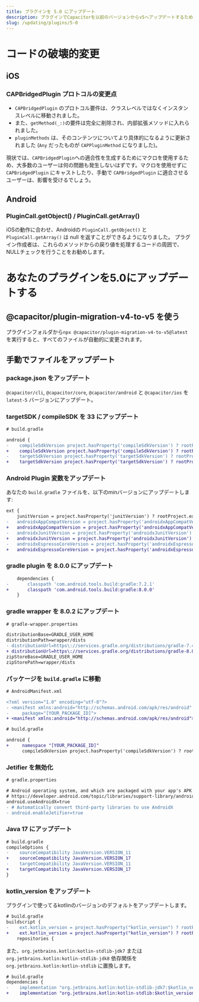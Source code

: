 ```yaml
---
title: プラグインを 5.0 にアップデート
description: プラグインでCapacitorを以前のバージョンからv5へアップデートするためのガイドです。
slug: /updating/plugins/5-0
---
```


# コードの破壊的変更

## iOS
### CAPBridgedPlugin プロトコルの変更点

* `CAPBridgedPlugin` のプロトコル要件は、クラスレベルではなくインスタンスレベルに移動されました。
* また、`getMethod(_:)`の要件は完全に削除され、内部拡張メソッドに入れられました。
* `pluginMethods` は、そのコンテンツについてより具体的になるように更新されました (`Any` だったものが `CAPPluginMethod` になりました)。

現状では、`CAPBridgedPlugin`への適合性を生成するためにマクロを使用するため、大多数のユーザーは何の問題も発生しないはずです。マクロを使用せずに `CAPBridgedPlugin` にキャストしたり、手動で `CAPBridgedPlugin` に適合させるユーザーは、影響を受けるでしょう。

## Android

### PluginCall.getObject() / PluginCall.getArray()

iOSの動作に合わせ、Androidの `PluginCall.getObject()` と `PluginCall.getArray()` は null を返すことができるようになりました。 プラグイン作成者は、これらのメソッドからの戻り値を処理するコードの周囲で、NULLチェックを行うことをお勧めします。

# あなたのプラグインを5.0にアップデートする

## @capacitor/plugin-migration-v4-to-v5 を使う

プラグインフォルダから`npx @capacitor/plugin-migration-v4-to-v5@latest`を実行すると、すべてのファイルが自動的に変更されます。

## 手動でファイルをアップデート

### package.json をアップデート

`@capacitor/cli`, `@capacitor/core`, `@capacitor/android` と `@capacitor/ios` を `latest-5` バージョンにアップデート。

### targetSDK / compileSDK を 33 にアップデート
```diff
# build.gradle

android {
-    compileSdkVersion project.hasProperty('compileSdkVersion') ? rootProject.ext.compileSdkVersion : 32
+    compileSdkVersion project.hasProperty('compileSdkVersion') ? rootProject.ext.compileSdkVersion : 33
-    targetSdkVersion project.hasProperty('targetSdkVersion') ? rootProject.ext.targetSdkVersion : 32
+    targetSdkVersion project.hasProperty('targetSdkVersion') ? rootProject.ext.targetSdkVersion : 33
```

### Android Plugin 変数をアップデート

あなたの `build.gradle` ファイルを、以下のminバージョンにアップデートします:

```diff
ext {
    junitVersion = project.hasProperty('junitVersion') ? rootProject.ext.junitVersion : '4.13.2'
-   androidxAppCompatVersion = project.hasProperty('androidxAppCompatVersion') ? rootProject.ext.androidxAppCompatVersion : '1.4.2'
+   androidxAppCompatVersion = project.hasProperty('androidxAppCompatVersion') ? rootProject.ext.androidxAppCompatVersion : '1.6.1'
-   androidxJunitVersion = project.hasProperty('androidxJunitVersion') ? rootProject.ext.androidxJunitVersion : '1.1.3'
+   androidxJunitVersion = project.hasProperty('androidxJunitVersion') ? rootProject.ext.androidxJunitVersion : '1.1.5'
-   androidxEspressoCoreVersion = project.hasProperty('androidxEspressoCoreVersion') ? rootProject.ext.androidxEspressoCoreVersion : '3.4.0'
+   androidxEspressoCoreVersion = project.hasProperty('androidxEspressoCoreVersion') ? rootProject.ext.androidxEspressoCoreVersion : '3.5.1'
```

### gradle plugin を 8.0.0 にアップデート

```diff
    dependencies {
-       classpath 'com.android.tools.build:gradle:7.2.1'
+       classpath 'com.android.tools.build:gradle:8.0.0'
    }
```

### gradle wrapper を 8.0.2 にアップデート

```diff
# gradle-wrapper.properties

distributionBase=GRADLE_USER_HOME
distributionPath=wrapper/dists
- distributionUrl=https\://services.gradle.org/distributions/gradle-7.4.2-all.zip
+ distributionUrl=https\://services.gradle.org/distributions/gradle-8.0.2-all.zip
zipStoreBase=GRADLE_USER_HOME
zipStorePath=wrapper/dists
```

### パッケージを `build.gradle` に移動

```diff
# AndroidManifest.xml

<?xml version="1.0" encoding="utf-8"?>
- <manifest xmlns:android="http://schemas.android.com/apk/res/android"
-     package="[YOUR_PACKAGE_ID]">
+ <manifest xmlns:android="http://schemas.android.com/apk/res/android">
```

```diff
# build.gradle

android {
+     namespace "[YOUR_PACKAGE_ID]"
      compileSdkVersion project.hasProperty('compileSdkVersion') ? rootProject.ext.compileSdkVersion : 33
```

### Jetifier を無効化

```diff 
# gradle.properties

# Android operating system, and which are packaged with your app's APK
# https://developer.android.com/topic/libraries/support-library/androidx-rn
android.useAndroidX=true
- # Automatically convert third-party libraries to use AndroidX
- android.enableJetifier=true
```

### Java 17 にアップデート

```diff
# build.gradle
compileOptions {
-    sourceCompatibility JavaVersion.VERSION_11
+    sourceCompatibility JavaVersion.VERSION_17
-    targetCompatibility JavaVersion.VERSION_11
+    targetCompatibility JavaVersion.VERSION_17
}
```

### kotlin_version をアップデート

プラグインで使ってるkotlinのバージョンのデフォルトをアップデートします。

```diff
# build.gradle
buildscript {
-    ext.kotlin_version = project.hasProperty("kotlin_version") ? rootProject.ext.kotlin_version : '1.7.0'
+    ext.kotlin_version = project.hasProperty("kotlin_version") ? rootProject.ext.kotlin_version : '1.8.20'
    repositories {
```


また、`org.jetbrains.kotlin:kotlin-stdlib-jdk7` または `org.jetbrains.kotlin:kotlin-stdlib-jdk8` 依存関係を `org.jetbrains.kotlin:kotlin-stdlib` に置換します。

```diff
# build.gradle
dependencies {
-    implementation "org.jetbrains.kotlin:kotlin-stdlib-jdk7:$kotlin_version"
+    implementation "org.jetbrains.kotlin:kotlin-stdlib:$kotlin_version"
```